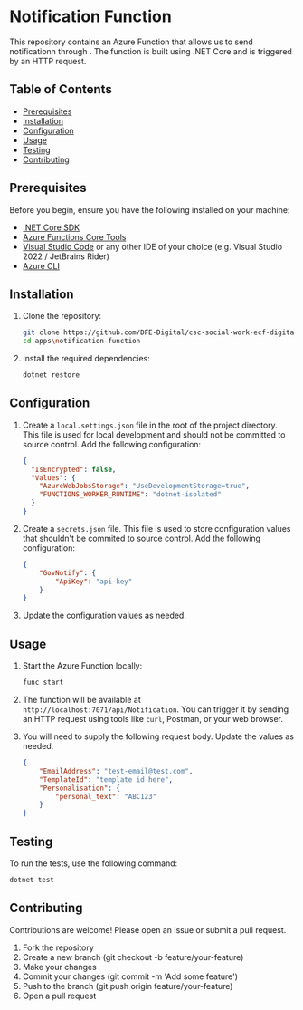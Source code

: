# Notification Function 

This repository contains an Azure Function that allows us to send notificationn through . The function is built using .NET Core and is triggered by an HTTP request.

## Table of Contents

- [Prerequisites](#prerequisites)
- [Installation](#installation)
- [Configuration](#configuration)
- [Usage](#usage)
- [Testing](#testing)
- [Contributing](#contributing)

## Prerequisites

Before you begin, ensure you have the following installed on your machine:

- [.NET Core SDK](https://dotnet.microsoft.com/download/dotnet-core)
- [Azure Functions Core Tools](https://docs.microsoft.com/en-us/azure/azure-functions/functions-run-local)
- [Visual Studio Code](https://code.visualstudio.com/) or any other IDE of your choice (e.g. Visual Studio 2022 / JetBrains Rider)
- [Azure CLI](https://docs.microsoft.com/en-us/cli/azure/install-azure-cli)

## Installation

1. Clone the repository:

    ```bash
    git clone https://github.com/DFE-Digital/csc-social-work-ecf-digital.git
    cd apps\notification-function
    ```

2. Install the required dependencies:

    ```bash
    dotnet restore
    ```

## Configuration

1. Create a `local.settings.json` file in the root of the project directory. This file is used for local development and should not be committed to source control. Add the following configuration:

    ```json
    {
      "IsEncrypted": false,
      "Values": {
        "AzureWebJobsStorage": "UseDevelopmentStorage=true",
        "FUNCTIONS_WORKER_RUNTIME": "dotnet-isolated"
      }
    }
    ```

2. Create a `secrets.json` file. This file is used to store configuration values that shouldn't be commited to source control. Add the following configuration: 

    ```json
    {
        "GovNotify": {
            "ApiKey": "api-key"
        }
    }
    ```
3. Update the configuration values as needed.


## Usage

1. Start the Azure Function locally:

    ```bash
    func start
    ```

2. The function will be available at `http://localhost:7071/api/Notification`. You can trigger it by sending an HTTP request using tools like `curl`, Postman, or your web browser.

3. You will need to supply the following request body. Update the values as needed.

    ```json
    {
        "EmailAddress": "test-email@test.com",
        "TemplateId": "template id here",
        "Personalisation": {
            "personal_text": "ABC123"
        }
    }
    ```

## Testing

To run the tests, use the following command:

```bash
dotnet test
```

## Contributing

Contributions are welcome! Please open an issue or submit a pull request.

1. Fork the repository
2. Create a new branch (git checkout -b feature/your-feature)
3. Make your changes
4. Commit your changes (git commit -m 'Add some feature')
5. Push to the branch (git push origin feature/your-feature)
6. Open a pull request
